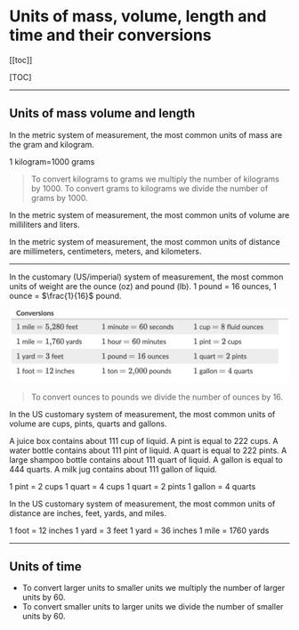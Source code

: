 # Units of mass, volume, length and time and their conversions

[[toc]]

[TOC]

---

## Units of mass volume and length

In the metric system of measurement, the most common units of mass are the gram and kilogram.

1 kilogram=1000 grams

> To convert kilograms to grams we multiply the number of kilograms by 1000. To convert grams to kilograms we divide the number of grams by 1000.

In the metric system of measurement, the most common units of volume are milliliters and liters.

In the metric system of measurement, the most common units of distance are millimeters, centimeters, meters, and kilometers.

---

In the customary (US/imperial) system of measurement, the most common units of weight are the ounce (oz) and pound (lb). 1 pound = 16 ounces, 1 ounce = $\frac{1}{16}$ pound.

![us metric conversions](../static/math/us_metric.png)

> To convert ounces to pounds we divide the number of ounces by 16.

In the US customary system of measurement, the most common units of volume are cups, pints, quarts and gallons.

A juice box contains about 111 cup of liquid. A pint is equal to 222 cups. A water bottle contains about 111 pint of liquid. A quart is equal to 222 pints. A large shampoo bottle contains about 111 quart of liquid. A gallon is equal to 444 quarts. A milk jug contains about 111 gallon of liquid.

1 pint = 2 cups 1 quart = 4 cups 1 quart = 2 pints 1 gallon = 4 quarts

In the US customary system of measurement, the most common units of distance are inches, feet, yards, and miles.

1 foot = 12 inches 1 yard = 3 feet 1 yard = 36 inches 1 mile = 1760 yards

---

## Units of time

-   To convert larger units to smaller units we multiply the number of larger units by 60.
-   To convert smaller units to larger units we divide the number of smaller units by 60.
